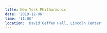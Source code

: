 ```yaml
---
title: New York Philharmonic
date: '2019-12-06'
time: '11:00'
location: 'David Geffen Hall, Lincoln Center'
---
```

